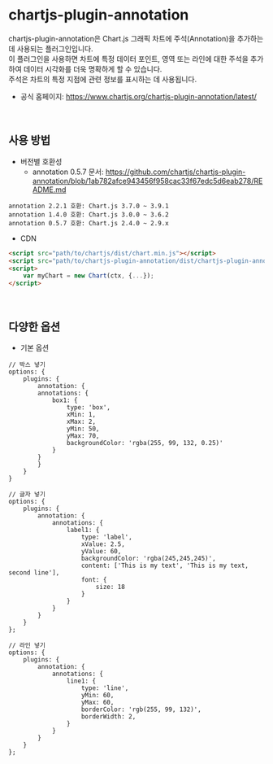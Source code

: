 # chartjs-plugin-annotation

chartjs-plugin-annotation은 Chart.js 그래픽 차트에 주석(Annotation)을 추가하는 데 사용되는 플러그인입니다.  
이 플러그인을 사용하면 차트에 특정 데이터 포인트, 영역 또는 라인에 대한 주석을 추가하여 데이터 시각화를 더욱 명확하게 할 수 있습니다.  
주석은 차트의 특정 지점에 관련 정보를 표시하는 데 사용됩니다.  
 - 공식 홈페이지: https://www.chartjs.org/chartjs-plugin-annotation/latest/

<br/>

## 사용 방법

 - 버전별 호환성
    - annotation 0.5.7 문서: https://github.com/chartjs/chartjs-plugin-annotation/blob/1ab782afce943456f958cac33f67edc5d6eab278/README.md
```
annotation 2.2.1 호환: Chart.js 3.7.0 ~ 3.9.1
annotation 1.4.0 호환: Chart.js 3.0.0 ~ 3.6.2
annotation 0.5.7 호환: Chart.js 2.4.0 ~ 2.9.x
```

 - CDN
```HTML
<script src="path/to/chartjs/dist/chart.min.js"></script>
<script src="path/to/chartjs-plugin-annotation/dist/chartjs-plugin-annotation.min.js"></script>
<script>
    var myChart = new Chart(ctx, {...});
</script>
```

<br/>

## 다양한 옵션

 - 기본 옵션
```JS
// 박스 넣기
options: {
    plugins: {
        annotation: {
        annotations: {
            box1: {
                type: 'box',
                xMin: 1,
                xMax: 2,
                yMin: 50,
                yMax: 70,
                backgroundColor: 'rgba(255, 99, 132, 0.25)'
            }
        }
        }
    }
}

// 글자 넣기
options: {
    plugins: {
        annotation: {
            annotations: {
                label1: {
                    type: 'label',
                    xValue: 2.5,
                    yValue: 60,
                    backgroundColor: 'rgba(245,245,245)',
                    content: ['This is my text', 'This is my text, second line'],
                    font: {
                        size: 18
                    }
                }
            }
        }
    }
};

// 라인 넣기
options: {
    plugins: {
        annotation: {
            annotations: {
                line1: {
                    type: 'line',
                    yMin: 60,
                    yMax: 60,
                    borderColor: 'rgb(255, 99, 132)',
                    borderWidth: 2,
                }
            }
        }
    }
};
```
